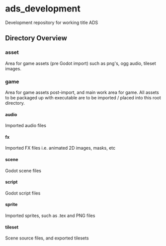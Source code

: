 # ads_development

Development repository for working title ADS

## Directory Overview

### asset
Area for game assets (pre Godot import) such as png's, ogg audio, tileset
images.

### game
Area for game assets post-import, and main work area for game. All assets
to be packaged up with executable are to be imported / placed into this root
directory.

#### audio
Imported audio files
#### fx
Imported FX files i.e. animated 2D images, masks, etc
#### scene
Godot scene files
#### script
Godot script files
#### sprite
Imported sprites, such as .tex and PNG files
#### tileset
Scene source files, and exported tilesets

